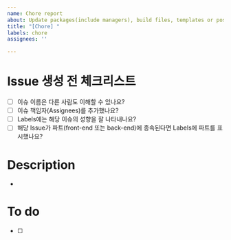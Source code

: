 ```yaml
---
name: Chore report
about: Update packages(include managers), build files, templates or position of files
title: "[Chore] "
labels: chore
assignees: ''

---
```


<!-- (주석) 모두가 보는 이슈입니다. 다른 사람도 이해 할 수 있는 언어로 작성해주시길 바래요~ 바른 말 고운 말 쓰라 이 말이야! -->

# Issue 생성 전 체크리스트
- [ ] 이슈 이름은 다른 사람도 이해할 수 있나요?
- [ ] 이슈 책임자(Assignees)를 추가했나요?
- [ ] Labels에는 해당 이슈의 성향을 잘 나타내나요?
- [ ] 해당 Issue가 파트(front-end 또는 back-end)에 종속된다면 Labels에 파트를 표시했나요?

# Description
- 

# To do
- [ ] 
